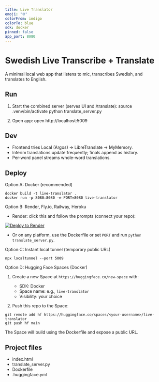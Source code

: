 ```yaml
---
title: Live Translator
emoji: "🌐"
colorFrom: indigo
colorTo: blue
sdk: docker
pinned: false
app_port: 8080
---
```


# Swedish Live Transcribe + Translate

A minimal local web app that listens to mic, transcribes Swedish, and translates to English.

## Run

1) Start the combined server (serves UI and /translate):
   source .venv/bin/activate
   python translate_server.py

2) Open app:
   open http://localhost:5009

## Dev

- Frontend tries Local (Argos) → LibreTranslate → MyMemory.
- Interim translations update frequently; finals append as history.
- Per‑word panel streams whole-word translations.

## Deploy

Option A: Docker (recommended)

```
docker build -t live-translator .
docker run -p 8080:8080 -e PORT=8080 live-translator
```

Option B: Render, Fly.io, Railway, Heroku
- Render: click this and follow the prompts (connect your repo):

[![Deploy to Render](https://render.com/images/deploy-to-render-button.svg)](https://render.com/deploy)

- Or on any platform, use the Dockerfile or set `PORT` and run `python translate_server.py`.

Option C: Instant local tunnel (temporary public URL)

```
npx localtunnel --port 5009
```

Option D: Hugging Face Spaces (Docker)

1) Create a new Space at `https://huggingface.co/new-space` with:
   - SDK: Docker
   - Space name: e.g., `live-translator`
   - Visibility: your choice

2) Push this repo to the Space:

```
git remote add hf https://huggingface.co/spaces/<your-username>/live-translator
git push hf main
```

The Space will build using the Dockerfile and expose a public URL.

## Project files

- index.html
- translate_server.py
 - Dockerfile
 - .huggingface.yml

